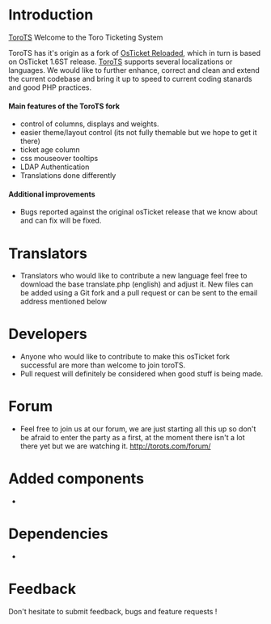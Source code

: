 Introduction
============

[ToroTS](http://torots.com/) 
Welcome to the Toro Ticketing System 

ToroTS has it's origin as a fork of [OsTicket Reloaded](https://github.com/jasperf/OSTicket-Reloaded), which in turn is based on OsTicket 1.6ST release.  [ToroTS](http://torots.com/) supports several localizations or languages.  We would like to further enhance, correct and clean and extend the current codebase and bring it up to speed to current coding stanards and good PHP practices.

#### Main features of the ToroTS fork
 * control of columns, displays and weights.
 * easier theme/layout control (its not fully themable but we hope to get it there)
 * ticket age column
 * css mouseover tooltips
 * LDAP Authentication 
 * Translations done differently

#### Additional improvements
- Bugs reported against the original osTicket release that we know about and can fix will be fixed.

Translators
===========
 - Translators who would like to contribute a new language feel free to download the base translate.php (english) and adjust it. New files can be added using a Git fork and a pull request or can be sent to the email address mentioned below

Developers
==========
 - Anyone who would like to contribute to make this osTicket fork successful are more than welcome to join toroTS. 
 - Pull request will definitely be considered when good stuff is being made.

Forum
=====
 - Feel free to join us at our forum, we are just starting all this up so don't be afraid to enter the party as a first, at the moment there isn't a lot there yet but we are watching it.  http://torots.com/forum/

Added components
================
 -

Dependencies
============
 - 

Feedback
========
Don't hesitate to submit feedback, bugs and feature requests ! 
